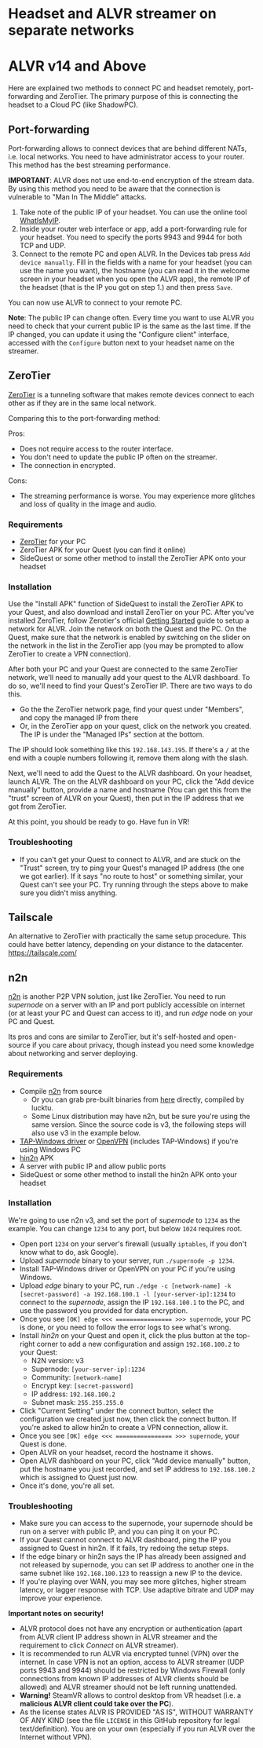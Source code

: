 # Headset and ALVR streamer on separate networks

# ALVR v14 and Above

Here are explained two methods to connect PC and headset remotely, port-forwarding and ZeroTier. The primary purpose of this is connecting the headset to a Cloud PC (like ShadowPC).

## Port-forwarding

Port-forwarding allows to connect devices that are behind different NATs, i.e. local networks. You need to have administrator access to your router. This method has the best streaming performance.

**IMPORTANT**: ALVR does not use end-to-end encryption of the stream data. By using this method you need to be aware that the connection is vulnerable to "Man In The Middle" attacks.

1. Take note of the public IP of your headset. You can use the online tool [WhatIsMyIP](https://www.whatismyip.com/).
2. Inside your router web interface or app, add a port-forwarding rule for your headset. You need to specify the ports 9943 and 9944 for both TCP and UDP.
3. Connect to the remote PC and open ALVR. In the Devices tab press `Add device manually`. Fill in the fields with a name for your headset (you can use the name you want), the hostname (you can read it in the welcome screen in your headset when you open the ALVR app), the remote IP of the headset (that is the IP you got on step 1.) and then press `Save`.

You can now use ALVR to connect to your remote PC.

**Note**: The public IP can change often. Every time you want to use ALVR you need to check that your current public IP is the same as the last time. If the IP changed, you can update it using the "Configure client" interface, accessed with the `Configure` button next to your headset name on the streamer.

## ZeroTier

[ZeroTier](https://www.zerotier.com/) is a tunneling software that makes remote devices connect to each other as if they are in the same local network.

Comparing this to the port-forwarding method:

Pros:

* Does not require access to the router interface.
* You don't need to update the public IP often on the streamer.
* The connection in encrypted.

Cons: 

* The streaming performance is worse. You may experience more glitches and loss of quality in the image and audio.

### Requirements

- [ZeroTier](https://www.zerotier.com/) for your PC
- ZeroTier APK for your Quest (you can find it online)
- SideQuest or some other method to install the ZeroTier APK onto your headset

### Installation

Use the "Install APK" function of SideQuest to install the ZeroTier APK to your Quest, and also download and install ZeroTier on your PC. After you've installed ZeroTier, follow Zerotier's official [Getting Started](https://zerotier.atlassian.net/wiki/spaces/SD/pages/8454145/Getting+Started+with+ZeroTier) guide to setup a network for ALVR. Join the network on both the Quest and the PC. On the Quest, make sure that the network is enabled by switching on the slider on the network in the list in the ZeroTier app (you may be prompted to allow ZeroTier to create a VPN connection). 

After both your PC and your Quest are connected to the same ZeroTier network, we'll need to manually add your quest to the ALVR dashboard. To do so, we'll need to find your Quest's ZeroTier IP. There are two ways to do this. 

- Go the the ZeroTier network page, find your quest under "Members", and copy the managed IP from there
- Or, in the ZeroTier app on your quest, click on the network you created. The IP is under the "Managed IPs" section at the bottom.

The IP should look something like this `192.168.143.195`. If there's a `/` at the end with a couple numbers following it, remove them along with the slash. 

Next, we'll need to add the Quest to the ALVR dashboard. On your headset, launch ALVR. The on the ALVR dashboard on your PC, click the "Add device manually" button, provide a name and hostname (You can get this from the "trust" screen of ALVR on your Quest), then put in the IP address that we got from ZeroTier. 

At this point, you should be ready to go. Have fun in VR!

### Troubleshooting

- If you can't get your Quest to connect to ALVR, and are stuck on the "Trust" screen, try to ping your Quest's managed IP address (the one we got earlier). If it says "no route to host" or something similar, your Quest can't see your PC. Try running through the steps above to make sure you didn't miss anything. 

## Tailscale

An alternative to ZeroTier with practically the same setup procedure. This could have better latency, depending on your distance to the datacenter.
https://tailscale.com/

## n2n

[n2n](https://github.com/ntop/n2n) is another P2P VPN solution, just like ZeroTier. You need to run _supernode_ on a server with an IP and port publicly accessible on internet (or at least your PC and Quest can access to it), and run _edge_ node on your PC and Quest.

Its pros and cons are similar to ZeroTier, but it's self-hosted and open-source if you care about privacy, though instead you need some knowledge about networking and server deploying.

### Requirements

- Compile [n2n](https://github.com/ntop/n2n) from source
  - Or you can grab pre-built binaries from [here](https://github.com/lucktu/n2n) directly, compiled by lucktu.
  - Some Linux distribution may have n2n, but be sure you're using the same version. Since the source code is v3, the following steps will also use v3 in the example below.
- [TAP-Windows driver](https://community.openvpn.net/openvpn/wiki/GettingTapWindows) or [OpenVPN](https://openvpn.net/community/) (includes TAP-Windows) if you're using Windows PC
- [hin2n](https://github.com/switch-iot/hin2n) APK
- A server with public IP and allow public ports
- SideQuest or some other method to install the hin2n APK onto your headset

### Installation

We're going to use n2n v3, and set the port of _supernode_ to `1234` as the example. You can change `1234` to any port, but below `1024` requires root.

- Open port `1234` on your server's firewall (usually `iptables`, if you don't know what to do, ask Google).
- Upload _supernode_ binary to your server, run `./supernode -p 1234`.
- Install TAP-Windows driver or OpenVPN on your PC if you're using Windows.
- Upload _edge_ binary to your PC, run `./edge -c [network-name] -k [secret-password] -a 192.168.100.1 -l [your-server-ip]:1234` to connect to the _supernode_, assign the IP `192.168.100.1` to the PC, and use the password you provided for data encryption. 
- Once you see `[OK] edge <<< ================ >>> supernode`, your PC is done, or you need to follow the error logs to see what's wrong.
- Install _hin2n_ on your Quest and open it, click the plus button at the top-right corner to add a new configuration and assign `192.168.100.2` to your Quest:
  - N2N version: v3
  - Supernode: `[your-server-ip]:1234`
  - Community: `[network-name]`
  - Encrypt key: `[secret-password]`
  - IP address: `192.168.100.2`
  - Subnet mask: `255.255.255.0`
- Click "Current Setting" under the connect button, select the configuration we created just now, then click the connect button. If you're asked to allow hin2n to create a VPN connection, allow it.
- Once you see `[OK] edge <<< ================ >>> supernode`, your Quest is done.
- Open ALVR on your headset, record the hostname it shows.
- Open ALVR dashboard on your PC, click "Add device manually" button, put the hostname you just recorded, and set IP address to `192.168.100.2` which is assigned to Quest just now.
- Once it's done, you're all set.

### Troubleshooting

- Make sure you can access to the supernode, your supernode should be run on a server with public IP, and you can ping it on your PC.
- If your Quest cannot connect to ALVR dashboard, ping the IP you assigned to Quest in hin2n. If it fails, try redoing the setup steps.
- If the edge binary or hin2n says the IP has already been assigned and not released by supernode, you can set IP address to another one in the same subnet like `192.168.100.123` to reassign a new IP to the device.
- If you're playing over WAN, you may see more glitches, higher stream latency, or lagger response with TCP. Use adaptive bitrate and UDP may improve your experience.

**Important notes on security!**

* ALVR protocol does not have any encryption or authentication (apart from ALVR client IP address shown in ALVR streamer and the requirement to click _Connect_ on ALVR streamer). 
* It is recommended to run ALVR via encrypted tunnel (VPN) over the internet. In case VPN is not an option, access to ALVR streamer (UDP ports 9943 and 9944) should be restricted by Windows Firewall (only connections from known IP addresses of ALVR clients should be allowed) and ALVR streamer should not be left running unattended. 
* **Warning!** SteamVR allows to control desktop from VR headset (i.e. a **malicious ALVR client could take over the PC**). 
* As the license states ALVR IS PROVIDED "AS IS", WITHOUT WARRANTY OF ANY KIND (see the file `LICENSE` in this GitHub repository for legal text/definition). You are on your own (especially if you run ALVR over the Internet without VPN).
